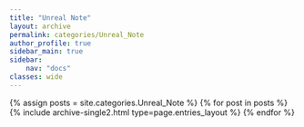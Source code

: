 ```yaml
---
title: "Unreal Note"
layout: archive
permalink: categories/Unreal_Note
author_profile: true
sidebar_main: true
sidebar:
    nav: "docs"
classes: wide
---
```


{% assign posts = site.categories.Unreal_Note %}
{% for post in posts %} {% include archive-single2.html type=page.entries_layout %} {% endfor %}